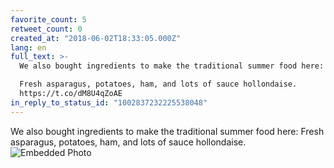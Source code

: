 ```yaml
---
favorite_count: 5
retweet_count: 0
created_at: "2018-06-02T18:33:05.000Z"
lang: en
full_text: >-
  We also bought ingredients to make the traditional summer food here: 

  Fresh asparagus, potatoes, ham, and lots of sauce hollondaise.
  https://t.co/dM8U4qZoAE
in_reply_to_status_id: "1002837232225538048"
---
```


We also bought ingredients to make the traditional summer food here: Fresh
asparagus, potatoes, ham, and lots of sauce hollondaise.
![Embedded Photo](https://twitter-media-coderbyheart.s3.eu-north-1.amazonaws.com/1002981446087307265-DetOSV5WkAAn9r6.jpg)
